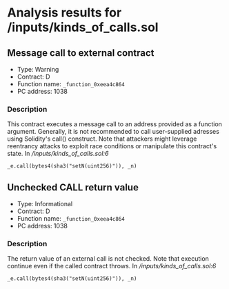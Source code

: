 # Analysis results for <TESTDATA>/inputs/kinds_of_calls.sol

## Message call to external contract

- Type: Warning
- Contract: D
- Function name: `_function_0xeea4c864`
- PC address: 1038

### Description

This contract executes a message call to an address provided as a function argument. Generally, it is not recommended to call user-supplied adresses using Solidity's call() construct. Note that attackers might leverage reentrancy attacks to exploit race conditions or manipulate this contract's state.
In *<TESTDATA>/inputs/kinds_of_calls.sol:6*

```
_e.call(bytes4(sha3("setN(uint256)")), _n)
```

## Unchecked CALL return value

- Type: Informational
- Contract: D
- Function name: `_function_0xeea4c864`
- PC address: 1038

### Description

The return value of an external call is not checked. Note that execution continue even if the called contract throws.
In *<TESTDATA>/inputs/kinds_of_calls.sol:6*

```
_e.call(bytes4(sha3("setN(uint256)")), _n)
```